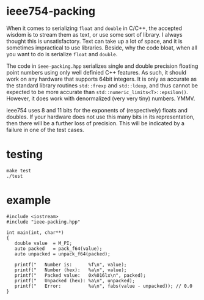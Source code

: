 
# ieee754-packing

When it comes to serializing `float` and `double` in C/C++, the accepted wisdom is to stream them as text, or use some sort of library. I always thought this is unsatisfactory. Text can take up a lot of space, and it is sometimes impractical to use libraries. Beside, why the code bloat, when all you want to do is serialize `float` and `double`.

The code in `ieee-packing.hpp` serializes single and double precision floating point numbers using only well definied C++ features. As such, it should work on any hardware that supports 64bit integers. It is only as accurate as the standard library routines `std::frexp` and `std::ldexp`, and thus cannot be expected to be more accurate than `std::numeric_limits<T>::epsilon()`. However, it does work with denormalized (very very tiny) numbers. YMMV.

ieee754 uses 8 and 11 bits for the exponents of (respectively) floats and doubles. If your hardware does not use this many bits in its representation, then there will be a further loss of precision. This will be indicated by a failure in one of the test cases.

# testing

```
make test
./test
```

# example

```
#include <iostream>
#include "ieee-packing.hpp"

int main(int, char**)
{
   double value  = M_PI;
   auto packed   = pack_f64(value);
   auto unpacked = unpack_f64(packed);

   printf("   Number is:      %f\n", value);
   printf("   Number (hex):   %a\n", value);
   printf("   Packed value:   0x%016lx\n", packed);
   printf("   Unpacked (hex): %a\n", unpacked);
   printf("   Error:          %a\n", fabs(value - unpacked)); // 0.0
}
```
